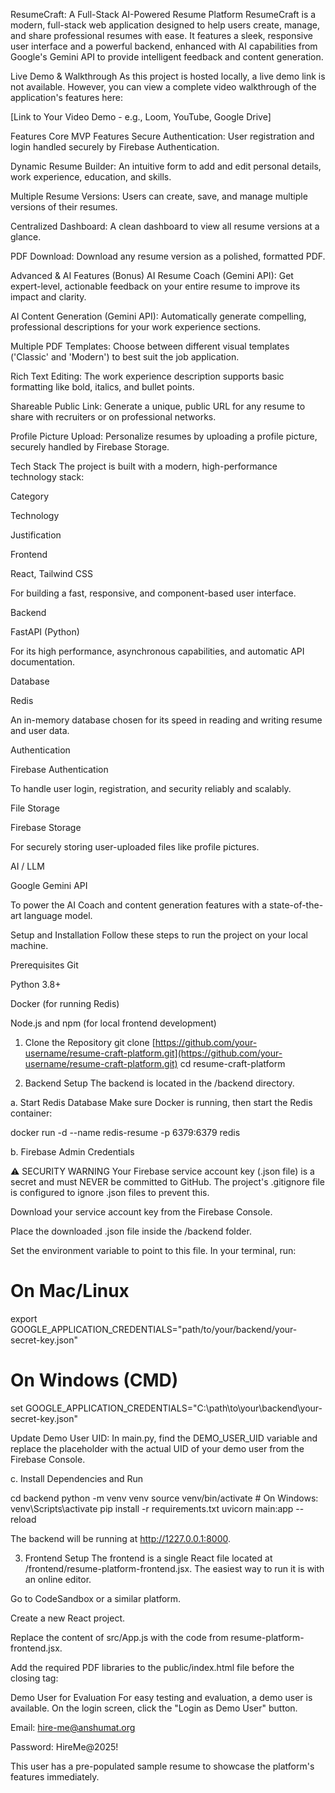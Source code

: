 ResumeCraft: A Full-Stack AI-Powered Resume Platform
ResumeCraft is a modern, full-stack web application designed to help users create, manage, and share professional resumes with ease. It features a sleek, responsive user interface and a powerful backend, enhanced with AI capabilities from Google's Gemini API to provide intelligent feedback and content generation.

Live Demo & Walkthrough
As this project is hosted locally, a live demo link is not available. However, you can view a complete video walkthrough of the application's features here:

[Link to Your Video Demo - e.g., Loom, YouTube, Google Drive]

Features
Core MVP Features
Secure Authentication: User registration and login handled securely by Firebase Authentication.

Dynamic Resume Builder: An intuitive form to add and edit personal details, work experience, education, and skills.

Multiple Resume Versions: Users can create, save, and manage multiple versions of their resumes.

Centralized Dashboard: A clean dashboard to view all resume versions at a glance.

PDF Download: Download any resume version as a polished, formatted PDF.

Advanced & AI Features (Bonus)
AI Resume Coach (Gemini API): Get expert-level, actionable feedback on your entire resume to improve its impact and clarity.

AI Content Generation (Gemini API): Automatically generate compelling, professional descriptions for your work experience sections.

Multiple PDF Templates: Choose between different visual templates ('Classic' and 'Modern') to best suit the job application.

Rich Text Editing: The work experience description supports basic formatting like bold, italics, and bullet points.

Shareable Public Link: Generate a unique, public URL for any resume to share with recruiters or on professional networks.

Profile Picture Upload: Personalize resumes by uploading a profile picture, securely handled by Firebase Storage.

Tech Stack
The project is built with a modern, high-performance technology stack:

Category

Technology

Justification

Frontend

React, Tailwind CSS

For building a fast, responsive, and component-based user interface.

Backend

FastAPI (Python)

For its high performance, asynchronous capabilities, and automatic API documentation.

Database

Redis

An in-memory database chosen for its speed in reading and writing resume and user data.

Authentication

Firebase Authentication

To handle user login, registration, and security reliably and scalably.

File Storage

Firebase Storage

For securely storing user-uploaded files like profile pictures.

AI / LLM

Google Gemini API

To power the AI Coach and content generation features with a state-of-the-art language model.

Setup and Installation
Follow these steps to run the project on your local machine.

Prerequisites
Git

Python 3.8+

Docker (for running Redis)

Node.js and npm (for local frontend development)

1. Clone the Repository
git clone [https://github.com/your-username/resume-craft-platform.git](https://github.com/your-username/resume-craft-platform.git)
cd resume-craft-platform

2. Backend Setup
The backend is located in the /backend directory.

a. Start Redis Database
Make sure Docker is running, then start the Redis container:

docker run -d --name redis-resume -p 6379:6379 redis

b. Firebase Admin Credentials

⚠️ SECURITY WARNING
Your Firebase service account key (.json file) is a secret and must NEVER be committed to GitHub. The project's .gitignore file is configured to ignore .json files to prevent this.

Download your service account key from the Firebase Console.

Place the downloaded .json file inside the /backend folder.

Set the environment variable to point to this file. In your terminal, run:

# On Mac/Linux
export GOOGLE_APPLICATION_CREDENTIALS="path/to/your/backend/your-secret-key.json"

# On Windows (CMD)
set GOOGLE_APPLICATION_CREDENTIALS="C:\path\to\your\backend\your-secret-key.json"

Update Demo User UID: In main.py, find the DEMO_USER_UID variable and replace the placeholder with the actual UID of your demo user from the Firebase Console.

c. Install Dependencies and Run

cd backend
python -m venv venv
source venv/bin/activate  # On Windows: venv\Scripts\activate
pip install -r requirements.txt
uvicorn main:app --reload

The backend will be running at http://1227.0.0.1:8000.

3. Frontend Setup
The frontend is a single React file located at /frontend/resume-platform-frontend.jsx. The easiest way to run it is with an online editor.

Go to CodeSandbox or a similar platform.

Create a new React project.

Replace the content of src/App.js with the code from resume-platform-frontend.jsx.

Add the required PDF libraries to the public/index.html file before the closing </body> tag:

<script src="[https://cdnjs.cloudflare.com/ajax/libs/jspdf/2.5.1/jspdf.umd.min.js](https://cdnjs.cloudflare.com/ajax/libs/jspdf/2.5.1/jspdf.umd.min.js)"></script>
<script src="[https://cdnjs.cloudflare.com/ajax/libs/html2canvas/1.4.1/html2canvas.min.js](https://cdnjs.cloudflare.com/ajax/libs/html2canvas/1.4.1/html2canvas.min.js)"></script>

Demo User for Evaluation
For easy testing and evaluation, a demo user is available. On the login screen, click the "Login as Demo User" button.

Email: hire-me@anshumat.org

Password: HireMe@2025!

This user has a pre-populated sample resume to showcase the platform's features immediately.
